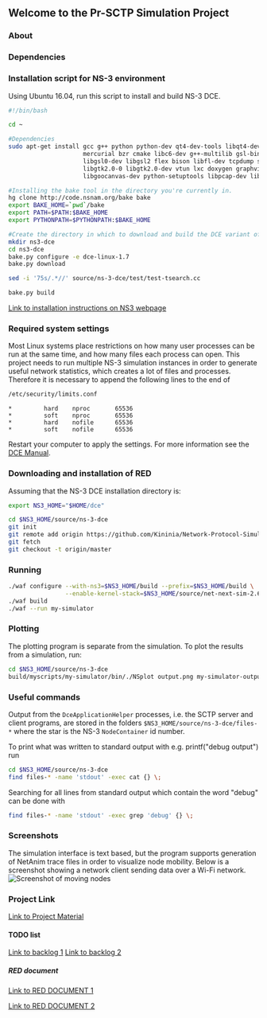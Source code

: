 ## Welcome to the Pr-SCTP Simulation Project

### About

### Dependencies

### Installation script for NS-3 environment
Using Ubuntu 16.04, run this script to install and build NS-3 DCE.
``` bash
#!/bin/bash

cd ~

#Dependencies
sudo apt-get install gcc g++ python python-dev qt4-dev-tools libqt4-dev \
                     mercurial bzr cmake libc6-dev g++-multilib gsl-bin \
                     libgsl0-dev libgsl2 flex bison libfl-dev tcpdump sqlite \ sqlite3 libsqlite3-dev libxml2 libxml2-dev \
                     libgtk2.0-0 libgtk2.0-dev vtun lxc doxygen graphviz \ imagemagick git python-pygraphviz python-pygoocanvas \
                     libgoocanvas-dev python-setuptools libpcap-dev libdb-dev \ libssl-dev lksctp-tools libsctp-dev tshark gnuplot cvs \ unrar p7zip-full autoconf

#Installing the bake tool in the directory you're currently in.
hg clone http://code.nsnam.org/bake bake
export BAKE_HOME=`pwd`/bake
export PATH=$PATH:$BAKE_HOME
export PYTHONPATH=$PYTHONPATH:$BAKE_HOME

#Create the directory in which to download and build the DCE variant of NS-3. it has only been tried with version 1.7. Try another version at your own risk.
mkdir ns3-dce
cd ns3-dce
bake.py configure -e dce-linux-1.7
bake.py download

sed -i '75s/.*//' source/ns-3-dce/test/test-tsearch.cc

bake.py build
```
[Link to installation instructions on NS3 webpage](https://www.nsnam.org/docs/dce/manual/html/getting-started.html#building-dce-basic-mode)

### Required system settings
Most Linux systems place restrictions on how many user processes can be run at the same time, and how many files each process can open. This project needs to run multiple NS-3 simulation instances in order to generate useful network statistics, which creates a lot of files and processes. Therefore it is necessary to append the following lines to the end of 
``` bash
/etc/security/limits.conf
```

```
*         hard    nproc       65536
*         soft    nproc       65536
*         hard    nofile      65536
*         soft    nofile      65536
```
Restart your computer to apply the settings. For more information see the [DCE Manual](https://www.nsnam.org/docs/dce/release/1.4/manual/singlehtml/index.html#processes-limit-resource-temporarily-unavailable).

### Downloading and installation of RED
Assuming that the NS-3 DCE installation directory is:
``` bash
export NS3_HOME="$HOME/dce"
```

``` bash
cd $NS3_HOME/source/ns-3-dce
git init
git remote add origin https://github.com/Kininia/Network-Protocol-Simulation.git
git fetch
git checkout -t origin/master
```

### Running
``` bash
./waf configure --with-ns3=$NS3_HOME/build --prefix=$NS3_HOME/build \
                --enable-kernel-stack=$NS3_HOME/source/net-next-sim-2.6.36/arch
./waf build
./waf --run my-simulator

```

### Plotting
The plotting program is separate from the simulation. To plot the results from a simulation, run:
``` bash
cd $NS3_HOME/source/ns-3-dce
build/myscripts/my-simulator/bin/./NSplot output.png my-simulator-output/*.dat -2d
```

### Useful commands
Output from the ``` DceApplicationHelper ``` processes, i.e. the SCTP server and client programs, are stored in the folders ```$NS3_HOME/source/ns-3-dce/files-*``` where the star is the NS-3 ```NodeContainer``` id number.

To print what was written to standard output with e.g. printf("debug output") run
``` bash
cd $NS3_HOME/source/ns-3-dce
find files-* -name 'stdout' -exec cat {} \;
```
Searching for all lines from standard output which contain the word "debug" can be done with
``` bash
find files-* -name 'stdout' -exec grep 'debug' {} \;
```

### Screenshots
The simulation interface is text based, but the program supports generation of NetAnim trace files in order to visualize node mobility. Below is a screenshot showing a network client sending data over a Wi-Fi network. 
![Screenshot of moving nodes](https://cloud.githubusercontent.com/assets/6905219/23822639/dd899208-0650-11e7-82c1-048080881562.png "Screenshot of moving nodes")

### Project Link

[Link to Project Material](https://drive.google.com/drive/u/2/folders/0B5gIZlC2RN2oTGNRRjVTQ3BGSGc)

#### TODO list
[Link to backlog 1](https://docs.google.com/spreadsheets/d/1MV2RN98cWmCtaJ1_0CGGi7_4Nv7sKSASS3jTShc4Nj8/)
[Link to backlog 2](https://docs.google.com/spreadsheets/d/1n70baUivFsSjJZWA9vRQaaQj7RgWKoa_FzVCKOycr-w/)

##### RED document
[Link to RED DOCUMENT 1](http://www.diva-portal.org/smash/get/diva2:831714/FULLTEXT01.pdf)

[Link to RED DOCUMENT 2](http://www.icir.org/floyd/papers/early.pdf)
